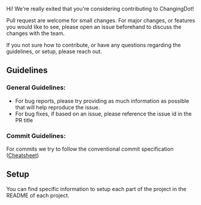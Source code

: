 Hi! We're really exited that you're considering contributing to ChangingDot!

Pull request are welcome for small changes. For major changes, or features you would like to see, please open an issue beforehand to discuss the changes with the team.

If you not sure how to contribute, or have any questions regarding the guidelines, or setup, please reach out.

## Guidelines

### General Guidelines:

 - For bug reports, please try providing as much information as possible that will help reproduce the issue.
 - For bug fixes, if based on an issue, please reference the issue id in the PR title

### Commit Guidelines: 

For commits we try to follow the conventional commit specification ([Cheatsheet](https://gist.github.com/qoomon/5dfcdf8eec66a051ecd85625518cfd13))

## Setup 

You can find specific information to setup each part of the project in the README of each project.